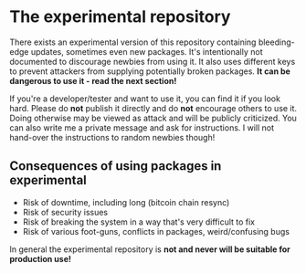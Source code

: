 # The experimental repository

There exists an experimental version of this repository containing bleeding-edge updates, sometimes even new packages.
It's intentionally not documented to discourage newbies from using it.
It also uses different keys to prevent attackers from supplying potentially broken packages.
**It can be dangerous to use it - read the next section!**

If you're a developer/tester and want to use it, you can find it if you look hard.
Please do **not** publish it directly and do **not** encourage others to use it.
Doing otherwise may be viewed as attack and will be publicly criticized.
You can also write me a private message and ask for instructions.
I will not hand-over the instructions to random newbies though!

## Consequences of using packages in experimental

* Risk of downtime, including long (bitcoin chain resync)
* Risk of security issues
* Risk of breaking the system in a way that's very difficult to fix
* Risk of various foot-guns, conflicts in packages, weird/confusing bugs

In general the experimental repository is **not and never will be suitable for production use!**
